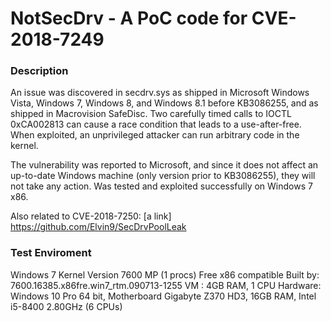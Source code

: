# NotSecDrv - A PoC code for CVE-2018-7249
### Description
An issue was discovered in secdrv.sys as shipped in Microsoft Windows Vista, Windows 7, Windows 8, and Windows 8.1 before KB3086255, and as shipped in Macrovision SafeDisc. Two carefully timed calls to IOCTL 0xCA002813 can cause a race condition that leads to a use-after-free. When exploited, an unprivileged attacker can run arbitrary code in the kernel.

The vulnerability was reported to Microsoft, and since it does not affect an up-to-date Windows machine (only version prior to KB3086255), they will not take any action. Was tested and exploited successfully on Windows 7 x86.

Also related to CVE-2018-7250: [a link] https://github.com/Elvin9/SecDrvPoolLeak

### Test Enviroment
Windows 7 Kernel Version 7600 MP (1 procs) Free x86 compatible Built by: 7600.16385.x86fre.win7_rtm.090713-1255
VM : 4GB RAM, 1 CPU
Hardware: Windows 10 Pro 64 bit, Motherboard Gigabyte Z370 HD3, 16GB RAM, Intel i5-8400 2.80GHz (6 CPUs)



